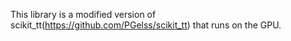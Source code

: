 This library is a modified version of scikit_tt(https://github.com/PGelss/scikit_tt) that runs on the GPU.
